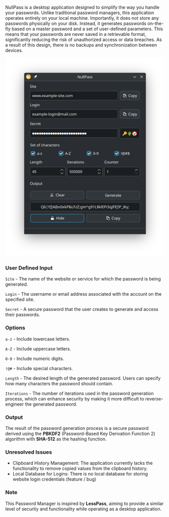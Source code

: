 NullPass is a desktop application designed to simplify the way you handle your passwords. 
Unlike traditional password managers, this application operates entirely on your local machine. 
Importantly, it does not store any passwords physically on your disk. 
Instead, it generates passwords on-the-fly based on a master password and a set of user-defined parameters. 
This means that your passwords are never saved in a retrievable format, significantly reducing the risk of unauthorized access or data breaches.
As a result of this design, there is no backups and synchronization between devices. 

![Example](img/example-img.png)

### User Defined Input
`Site` - The name of the website or service for which the password is being generated.

`Login` - The username or email address associated with the account on the specified site.

`Secret` - A secure password that the user creates to generate and access their passwords.

### Options
`a-z` - Include lowercase letters.

`A-Z` - Include uppercase letters.

`0-9` - Include numeric digits.

`!@#` - Include special characters.

`Length` - The desired length of the generated password. Users can specify how many characters the password should contain.

`Iterations` - The number of iterations used in the password generation process, which can enhance security by making it more difficult to reverse-engineer the generated password.

### Output
The result of the password generation process is a secure password derived using the **PBKDF2** (Password-Based Key Derivation Function 2) algorithm with **SHA-512** as the hashing function. 

### Unresolved Issues
- Clipboard History Management: 
The application currently lacks the functionality to remove copied values from the clipboard history.
- Local Database for Logins: 
There is no local database for storing website login credentials (feature / bug)

### Note
This Password Manager is inspired by **LessPass**, aiming to provide a similar level of security and functionality while operating as a desktop application. 
